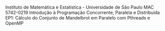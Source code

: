 Instituto de Matemática e Estatística - Universidade de São Paulo
MAC 5742-0219 Introdução à Programação Concorrente, Paralela e Distribuída
EP1: Cálculo do Conjunto de Mandelbrot em Paralelo com Pthreads e OpenMP
